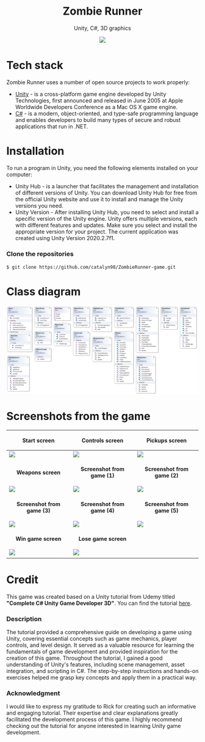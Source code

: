 <h1 align="center">
  Zombie Runner
</h1>
<p align="center">
  Unity, C#, 3D graphics
</p>

<p align="center">
  <img src="https://firebasestorage.googleapis.com/v0/b/licenseproject-c2773.appspot.com/o/Game%2FUnity%20logo.png?alt=media&token=4edecdea-1d14-436a-a16e-e528265dcf6c" />
</p>

# Tech stack
Zombie Runner uses a number of open source projects to work properly:
* [Unity](https://unity.com) - is a cross-platform game engine developed by Unity Technologies, first announced and released in June 2005 at Apple Worldwide Developers Conference as a Mac OS X game engine.
* [C#](https://learn.microsoft.com/en-us/dotnet/csharp/tour-of-csharp/) - is a modern, object-oriented, and type-safe programming language and enables developers to build many types of secure and robust applications that run in .NET.

# Installation
To run a program in Unity, you need the following elements installed on your computer:
- Unity Hub - is a launcher that facilitates the management and installation of different versions of Unity. You can download Unity Hub for free from the official Unity website and use it to install and manage the Unity versions you need.
- Unity Version - After installing Unity Hub, you need to select and install a specific version of the Unity engine. Unity offers multiple versions, each with different features and updates. Make sure you select and install the appropriate version for your project. The current application was created using Unity Version 2020.2.7f1.

### Clone the repositories
```sh
$ git clone https://github.com/catalyn98/ZombieRunner-game.git
```

# Class diagram 
<p align="center">
  <img src="https://github.com/catalyn98/ZombieRunner-game/blob/main/Class%20diagram.png" />
</p>

# Screenshots from the game
| <p align="center">**Start screen**</p> | <p align="center">**Controls screen**</p> | <p align="center">**Pickups screen**</p> |
| ------------ | ------------ | ------------ |
| <img src="https://firebasestorage.googleapis.com/v0/b/licenseproject-c2773.appspot.com/o/Game%2F1.Start%20screen.png?alt=media&token=4f997de4-269a-45c2-acd3-ff4a3b76110a" />  |  <img src="https://firebasestorage.googleapis.com/v0/b/licenseproject-c2773.appspot.com/o/Game%2F2.Controls%20screen.png?alt=media&token=95cc3ec2-b42f-4f1f-88c8-06a5bffb93f3" /> | <img src="https://firebasestorage.googleapis.com/v0/b/licenseproject-c2773.appspot.com/o/Game%2F3.Pickups%20screen.png?alt=media&token=7bc1d52c-82d5-4112-a197-ca301284f090" /> |
| <p align="center">**Weapons screen**</p> | <p align="center">**Screenshot from game (1)**</p> | <p align="center">**Screenshot from game (2)**</p> |
| <img src="https://firebasestorage.googleapis.com/v0/b/licenseproject-c2773.appspot.com/o/Game%2F4.Weapons%20screen.png?alt=media&token=b7007dcd-bf7a-4ec9-9d96-4da314baaae1" /> | <img src="https://firebasestorage.googleapis.com/v0/b/licenseproject-c2773.appspot.com/o/Game%2F5.Screenshot%20from%20game%201.png?alt=media&token=c178a5a6-b7d3-427b-acba-a06fa29f2188" /> | <img src="https://firebasestorage.googleapis.com/v0/b/licenseproject-c2773.appspot.com/o/Game%2F6.Screenshot%20from%20game%202.png?alt=media&token=7ecce237-590f-4c68-8faa-e06c61b7cd31" /> |
| <p align="center">**Screenshot from game (3)**</p> | <p align="center">**Screenshot from game (4)**</p> | <p align="center">**Screenshot from game (5)**</p> |
| <img src="https://firebasestorage.googleapis.com/v0/b/licenseproject-c2773.appspot.com/o/Game%2F7.Screenshot%20from%20game%203.png?alt=media&token=189c5a61-4f7d-48b6-a014-e9480ebd1c9c" /> | <img src="https://firebasestorage.googleapis.com/v0/b/licenseproject-c2773.appspot.com/o/Game%2F8.Screenshot%20from%20game%204.png?alt=media&token=90a9d750-a666-452f-b182-dca9914823c6" /> | <img src="https://firebasestorage.googleapis.com/v0/b/licenseproject-c2773.appspot.com/o/Game%2F9.Screenshot%20from%20game%205.png?alt=media&token=f0de7378-80e9-4ac5-b760-353e4021cf08" /> |
| <p align="center">**Win game screen**</p> | <p align="center">**Lose game screen**</p> | |
| <img src="https://firebasestorage.googleapis.com/v0/b/licenseproject-c2773.appspot.com/o/Game%2F10.Win%20game%20screen.png?alt=media&token=cfa92ee4-9528-4923-9be8-8b3dbcef90e7" /> | <img src="https://firebasestorage.googleapis.com/v0/b/licenseproject-c2773.appspot.com/o/Game%2F11.End%20game%20screen.png?alt=media&token=43712741-d677-420a-9538-83c03c9c8b1b" /> | |

# Credit
This game was created based on a Unity tutorial from Udemy titled **"Complete C# Unity Game Developer 3D"**. You can find the tutorial [here](https://www.udemy.com/course/unitycourse2/).

### Description
The tutorial provided a comprehensive guide on developing a game using Unity, covering essential concepts such as game mechanics, player controls, and level design. It served as a valuable resource for learning the fundamentals of game development and provided inspiration for the creation of this game.
Throughout the tutorial, I gained a good understanding of Unity's features, including scene management, asset integration, and scripting in C#. The step-by-step instructions and hands-on exercises helped me grasp key concepts and apply them in a practical way.

### Acknowledgment
I would like to express my gratitude to Rick for creating such an informative and engaging tutorial. Their expertise and clear explanations greatly facilitated the development process of this game. I highly recommend checking out the tutorial for anyone interested in learning Unity game development.
